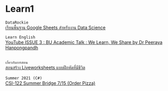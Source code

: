 # Learn1
```DataRockie```<br>
[เรียนพื้นฐาน Google Sheets สำหรับงาน Data Science](https://www.youtube.com/watch?v=vPtuBbycqjY)<br>

```Learn English```<br>
[YouTube ISSUE 3 : BU Academic Talk : We Learn, We Share by Dr Peeraya Hanpongpandh](https://www.youtube.com/watch?v=IinaHOg-li0)<br>
[]()<br>

```เกี่ยวกับการสอน```<br>
[สอนสร้าง Liveworksheets แบบฝึกหัดที่มีชีวิต](https://www.youtube.com/watch?v=rCR3CEfMer4)<br>
[]()<br>
```Summer 2021 (C#)```<br>
[CSI-122 Summer Bridge 7/15 (Order Pizza)](https://www.youtube.com/watch?v=bhY9baEP81Q)<br>
[]()<br>
[]()<br>
